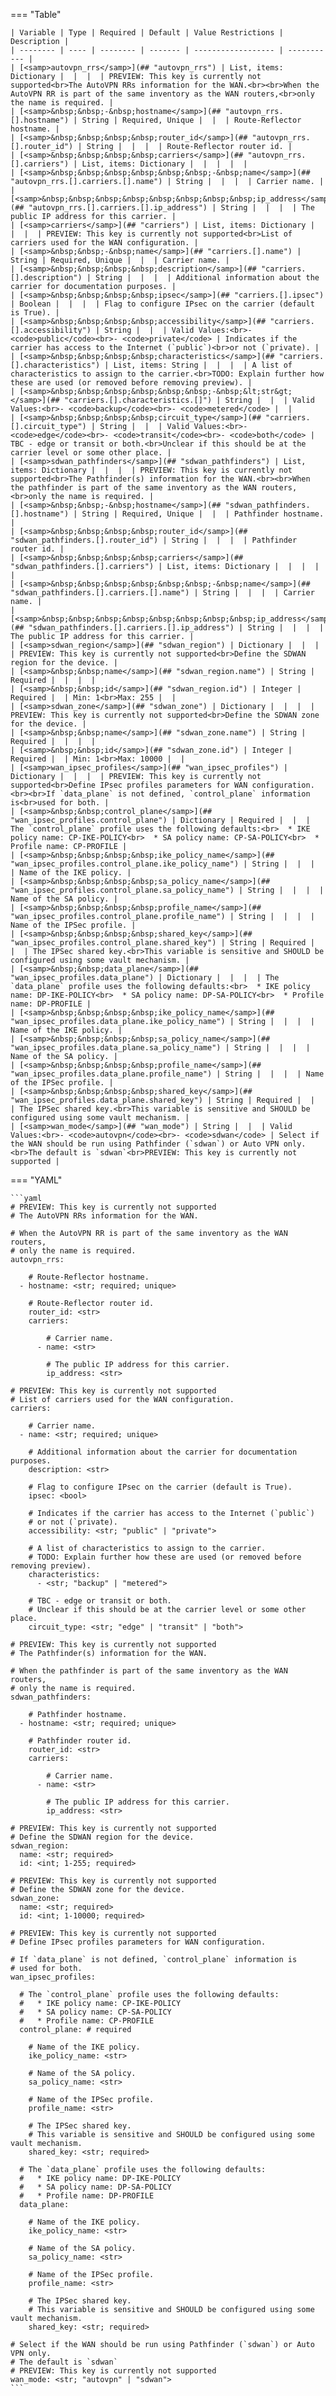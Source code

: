 <!--
  ~ Copyright (c) 2023 Arista Networks, Inc.
  ~ Use of this source code is governed by the Apache License 2.0
  ~ that can be found in the LICENSE file.
  -->
=== "Table"

    | Variable | Type | Required | Default | Value Restrictions | Description |
    | -------- | ---- | -------- | ------- | ------------------ | ----------- |
    | [<samp>autovpn_rrs</samp>](## "autovpn_rrs") | List, items: Dictionary |  |  |  | PREVIEW: This key is currently not supported<br>The AutoVPN RRs information for the WAN.<br><br>When the AutoVPN RR is part of the same inventory as the WAN routers,<br>only the name is required. |
    | [<samp>&nbsp;&nbsp;-&nbsp;hostname</samp>](## "autovpn_rrs.[].hostname") | String | Required, Unique |  |  | Route-Reflector hostname. |
    | [<samp>&nbsp;&nbsp;&nbsp;&nbsp;router_id</samp>](## "autovpn_rrs.[].router_id") | String |  |  |  | Route-Reflector router id. |
    | [<samp>&nbsp;&nbsp;&nbsp;&nbsp;carriers</samp>](## "autovpn_rrs.[].carriers") | List, items: Dictionary |  |  |  |  |
    | [<samp>&nbsp;&nbsp;&nbsp;&nbsp;&nbsp;&nbsp;-&nbsp;name</samp>](## "autovpn_rrs.[].carriers.[].name") | String |  |  |  | Carrier name. |
    | [<samp>&nbsp;&nbsp;&nbsp;&nbsp;&nbsp;&nbsp;&nbsp;&nbsp;ip_address</samp>](## "autovpn_rrs.[].carriers.[].ip_address") | String |  |  |  | The public IP address for this carrier. |
    | [<samp>carriers</samp>](## "carriers") | List, items: Dictionary |  |  |  | PREVIEW: This key is currently not supported<br>List of carriers used for the WAN configuration. |
    | [<samp>&nbsp;&nbsp;-&nbsp;name</samp>](## "carriers.[].name") | String | Required, Unique |  |  | Carrier name. |
    | [<samp>&nbsp;&nbsp;&nbsp;&nbsp;description</samp>](## "carriers.[].description") | String |  |  |  | Additional information about the carrier for documentation purposes. |
    | [<samp>&nbsp;&nbsp;&nbsp;&nbsp;ipsec</samp>](## "carriers.[].ipsec") | Boolean |  |  |  | Flag to configure IPsec on the carrier (default is True). |
    | [<samp>&nbsp;&nbsp;&nbsp;&nbsp;accessibility</samp>](## "carriers.[].accessibility") | String |  |  | Valid Values:<br>- <code>public</code><br>- <code>private</code> | Indicates if the carrier has access to the Internet (`public`)<br>or not (`private). |
    | [<samp>&nbsp;&nbsp;&nbsp;&nbsp;characteristics</samp>](## "carriers.[].characteristics") | List, items: String |  |  |  | A list of characteristics to assign to the carrier.<br>TODO: Explain further how these are used (or removed before removing preview). |
    | [<samp>&nbsp;&nbsp;&nbsp;&nbsp;&nbsp;&nbsp;-&nbsp;&lt;str&gt;</samp>](## "carriers.[].characteristics.[]") | String |  |  | Valid Values:<br>- <code>backup</code><br>- <code>metered</code> |  |
    | [<samp>&nbsp;&nbsp;&nbsp;&nbsp;circuit_type</samp>](## "carriers.[].circuit_type") | String |  |  | Valid Values:<br>- <code>edge</code><br>- <code>transit</code><br>- <code>both</code> | TBC - edge or transit or both.<br>Unclear if this should be at the carrier level or some other place. |
    | [<samp>sdwan_pathfinders</samp>](## "sdwan_pathfinders") | List, items: Dictionary |  |  |  | PREVIEW: This key is currently not supported<br>The Pathfinder(s) information for the WAN.<br><br>When the pathfinder is part of the same inventory as the WAN routers,<br>only the name is required. |
    | [<samp>&nbsp;&nbsp;-&nbsp;hostname</samp>](## "sdwan_pathfinders.[].hostname") | String | Required, Unique |  |  | Pathfinder hostname. |
    | [<samp>&nbsp;&nbsp;&nbsp;&nbsp;router_id</samp>](## "sdwan_pathfinders.[].router_id") | String |  |  |  | Pathfinder router id. |
    | [<samp>&nbsp;&nbsp;&nbsp;&nbsp;carriers</samp>](## "sdwan_pathfinders.[].carriers") | List, items: Dictionary |  |  |  |  |
    | [<samp>&nbsp;&nbsp;&nbsp;&nbsp;&nbsp;&nbsp;-&nbsp;name</samp>](## "sdwan_pathfinders.[].carriers.[].name") | String |  |  |  | Carrier name. |
    | [<samp>&nbsp;&nbsp;&nbsp;&nbsp;&nbsp;&nbsp;&nbsp;&nbsp;ip_address</samp>](## "sdwan_pathfinders.[].carriers.[].ip_address") | String |  |  |  | The public IP address for this carrier. |
    | [<samp>sdwan_region</samp>](## "sdwan_region") | Dictionary |  |  |  | PREVIEW: This key is currently not supported<br>Define the SDWAN region for the device. |
    | [<samp>&nbsp;&nbsp;name</samp>](## "sdwan_region.name") | String | Required |  |  |  |
    | [<samp>&nbsp;&nbsp;id</samp>](## "sdwan_region.id") | Integer | Required |  | Min: 1<br>Max: 255 |  |
    | [<samp>sdwan_zone</samp>](## "sdwan_zone") | Dictionary |  |  |  | PREVIEW: This key is currently not supported<br>Define the SDWAN zone for the device. |
    | [<samp>&nbsp;&nbsp;name</samp>](## "sdwan_zone.name") | String | Required |  |  |  |
    | [<samp>&nbsp;&nbsp;id</samp>](## "sdwan_zone.id") | Integer | Required |  | Min: 1<br>Max: 10000 |  |
    | [<samp>wan_ipsec_profiles</samp>](## "wan_ipsec_profiles") | Dictionary |  |  |  | PREVIEW: This key is currently not supported<br>Define IPsec profiles parameters for WAN configuration.<br><br>If `data_plane` is not defined, `control_plane` information is<br>used for both. |
    | [<samp>&nbsp;&nbsp;control_plane</samp>](## "wan_ipsec_profiles.control_plane") | Dictionary | Required |  |  | The `control_plane` profile uses the following defaults:<br>  * IKE policy name: CP-IKE-POLICY<br>  * SA policy name: CP-SA-POLICY<br>  * Profile name: CP-PROFILE |
    | [<samp>&nbsp;&nbsp;&nbsp;&nbsp;ike_policy_name</samp>](## "wan_ipsec_profiles.control_plane.ike_policy_name") | String |  |  |  | Name of the IKE policy. |
    | [<samp>&nbsp;&nbsp;&nbsp;&nbsp;sa_policy_name</samp>](## "wan_ipsec_profiles.control_plane.sa_policy_name") | String |  |  |  | Name of the SA policy. |
    | [<samp>&nbsp;&nbsp;&nbsp;&nbsp;profile_name</samp>](## "wan_ipsec_profiles.control_plane.profile_name") | String |  |  |  | Name of the IPSec profile. |
    | [<samp>&nbsp;&nbsp;&nbsp;&nbsp;shared_key</samp>](## "wan_ipsec_profiles.control_plane.shared_key") | String | Required |  |  | The IPSec shared key.<br>This variable is sensitive and SHOULD be configured using some vault mechanism. |
    | [<samp>&nbsp;&nbsp;data_plane</samp>](## "wan_ipsec_profiles.data_plane") | Dictionary |  |  |  | The `data_plane` profile uses the following defaults:<br>  * IKE policy name: DP-IKE-POLICY<br>  * SA policy name: DP-SA-POLICY<br>  * Profile name: DP-PROFILE |
    | [<samp>&nbsp;&nbsp;&nbsp;&nbsp;ike_policy_name</samp>](## "wan_ipsec_profiles.data_plane.ike_policy_name") | String |  |  |  | Name of the IKE policy. |
    | [<samp>&nbsp;&nbsp;&nbsp;&nbsp;sa_policy_name</samp>](## "wan_ipsec_profiles.data_plane.sa_policy_name") | String |  |  |  | Name of the SA policy. |
    | [<samp>&nbsp;&nbsp;&nbsp;&nbsp;profile_name</samp>](## "wan_ipsec_profiles.data_plane.profile_name") | String |  |  |  | Name of the IPSec profile. |
    | [<samp>&nbsp;&nbsp;&nbsp;&nbsp;shared_key</samp>](## "wan_ipsec_profiles.data_plane.shared_key") | String | Required |  |  | The IPSec shared key.<br>This variable is sensitive and SHOULD be configured using some vault mechanism. |
    | [<samp>wan_mode</samp>](## "wan_mode") | String |  |  | Valid Values:<br>- <code>autovpn</code><br>- <code>sdwan</code> | Select if the WAN should be run using Pathfinder (`sdwan`) or Auto VPN only.<br>The default is `sdwan`<br>PREVIEW: This key is currently not supported |

=== "YAML"

    ```yaml
    # PREVIEW: This key is currently not supported
    # The AutoVPN RRs information for the WAN.

    # When the AutoVPN RR is part of the same inventory as the WAN routers,
    # only the name is required.
    autovpn_rrs:

        # Route-Reflector hostname.
      - hostname: <str; required; unique>

        # Route-Reflector router id.
        router_id: <str>
        carriers:

            # Carrier name.
          - name: <str>

            # The public IP address for this carrier.
            ip_address: <str>

    # PREVIEW: This key is currently not supported
    # List of carriers used for the WAN configuration.
    carriers:

        # Carrier name.
      - name: <str; required; unique>

        # Additional information about the carrier for documentation purposes.
        description: <str>

        # Flag to configure IPsec on the carrier (default is True).
        ipsec: <bool>

        # Indicates if the carrier has access to the Internet (`public`)
        # or not (`private).
        accessibility: <str; "public" | "private">

        # A list of characteristics to assign to the carrier.
        # TODO: Explain further how these are used (or removed before removing preview).
        characteristics:
          - <str; "backup" | "metered">

        # TBC - edge or transit or both.
        # Unclear if this should be at the carrier level or some other place.
        circuit_type: <str; "edge" | "transit" | "both">

    # PREVIEW: This key is currently not supported
    # The Pathfinder(s) information for the WAN.

    # When the pathfinder is part of the same inventory as the WAN routers,
    # only the name is required.
    sdwan_pathfinders:

        # Pathfinder hostname.
      - hostname: <str; required; unique>

        # Pathfinder router id.
        router_id: <str>
        carriers:

            # Carrier name.
          - name: <str>

            # The public IP address for this carrier.
            ip_address: <str>

    # PREVIEW: This key is currently not supported
    # Define the SDWAN region for the device.
    sdwan_region:
      name: <str; required>
      id: <int; 1-255; required>

    # PREVIEW: This key is currently not supported
    # Define the SDWAN zone for the device.
    sdwan_zone:
      name: <str; required>
      id: <int; 1-10000; required>

    # PREVIEW: This key is currently not supported
    # Define IPsec profiles parameters for WAN configuration.

    # If `data_plane` is not defined, `control_plane` information is
    # used for both.
    wan_ipsec_profiles:

      # The `control_plane` profile uses the following defaults:
      #   * IKE policy name: CP-IKE-POLICY
      #   * SA policy name: CP-SA-POLICY
      #   * Profile name: CP-PROFILE
      control_plane: # required

        # Name of the IKE policy.
        ike_policy_name: <str>

        # Name of the SA policy.
        sa_policy_name: <str>

        # Name of the IPSec profile.
        profile_name: <str>

        # The IPSec shared key.
        # This variable is sensitive and SHOULD be configured using some vault mechanism.
        shared_key: <str; required>

      # The `data_plane` profile uses the following defaults:
      #   * IKE policy name: DP-IKE-POLICY
      #   * SA policy name: DP-SA-POLICY
      #   * Profile name: DP-PROFILE
      data_plane:

        # Name of the IKE policy.
        ike_policy_name: <str>

        # Name of the SA policy.
        sa_policy_name: <str>

        # Name of the IPSec profile.
        profile_name: <str>

        # The IPSec shared key.
        # This variable is sensitive and SHOULD be configured using some vault mechanism.
        shared_key: <str; required>

    # Select if the WAN should be run using Pathfinder (`sdwan`) or Auto VPN only.
    # The default is `sdwan`
    # PREVIEW: This key is currently not supported
    wan_mode: <str; "autovpn" | "sdwan">
    ```
